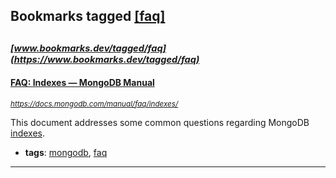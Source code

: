 ## Bookmarks tagged [[faq]](https://www.bookmarks.dev?q=[faq])

_<sup><sup>[www.bookmarks.dev/tagged/faq](https://www.bookmarks.dev/tagged/faq)</sup></sup>_
---
#### [FAQ: Indexes — MongoDB Manual](https://docs.mongodb.com/manual/faq/indexes/)
_<sup>https://docs.mongodb.com/manual/faq/indexes/</sup>_

This document addresses some common questions regarding MongoDB [indexes](https://docs.mongodb.com/manual/indexes/).


* **tags**: [mongodb](../tagged/mongodb.md), [faq](../tagged/faq.md)
---
